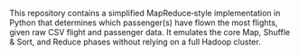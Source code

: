 This repository contains a simplified MapReduce‐style implementation in Python that determines which passenger(s) have flown the most flights, given raw CSV flight and passenger data. It emulates the core Map, Shuffle & Sort, and Reduce phases without relying on a full Hadoop cluster.
